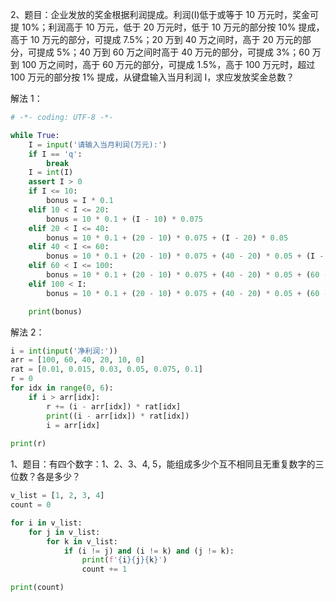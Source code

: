 
2、题目：企业发放的奖金根据利润提成。利润(I)低于或等于 10 万元时，奖金可提 10%；利润高于 10 万元，低于 20 万元时，低于 10 万元的部分按 10% 提成，高于 10 万元的部分，可提成 7.5%；20 万到 40 万之间时，高于 20 万元的部分，可提成 5%；40 万到 60 万之间时高于 40 万元的部分，可提成 3%；60 万到 100 万之间时，高于 60 万元的部分，可提成 1.5%，高于 100 万元时，超过 100 万元的部分按 1% 提成，从键盘输入当月利润 I，求应发放奖金总数？

解法 1：  
```python 
# -*- coding: UTF-8 -*-

while True:
    I = input('请输入当月利润(万元):')
    if I == 'q':
        break
    I = int(I)
    assert I > 0
    if I <= 10:
        bonus = I * 0.1
    elif 10 < I <= 20:
        bonus = 10 * 0.1 + (I - 10) * 0.075
    elif 20 < I <= 40:
        bonus = 10 * 0.1 + (20 - 10) * 0.075 + (I - 20) * 0.05
    elif 40 < I <= 60:
        bonus = 10 * 0.1 + (20 - 10) * 0.075 + (40 - 20) * 0.05 + (I - 40) * 0.03
    elif 60 < I <= 100:
        bonus = 10 * 0.1 + (20 - 10) * 0.075 + (40 - 20) * 0.05 + (60 - 40) * 0.03 + (I - 60) * 0.015
    elif 100 < I:
        bonus = 10 * 0.1 + (20 - 10) * 0.075 + (40 - 20) * 0.05 + (60 - 40) * 0.03 + (100 - 60) * 0.015 + (I - 100) * 0.01

    print(bonus)
```

解法 2：  
```python 
i = int(input('净利润:'))
arr = [100, 60, 40, 20, 10, 0]
rat = [0.01, 0.015, 0.03, 0.05, 0.075, 0.1]
r = 0
for idx in range(0, 6):
    if i > arr[idx]:
        r += (i - arr[idx]) * rat[idx]
        print((i - arr[idx]) * rat[idx])
        i = arr[idx]
        
print(r)
```


1、题目：有四个数字：1、2、3、4, 5，能组成多少个互不相同且无重复数字的三位数？各是多少？

```python
v_list = [1, 2, 3, 4]
count = 0

for i in v_list:
    for j in v_list:
        for k in v_list:
            if (i != j) and (i != k) and (j != k):
                print(f'{i}{j}{k}')
                count += 1

print(count)
```
